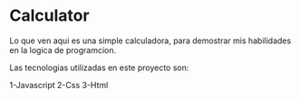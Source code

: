 # Calculator

Lo que ven aqui es una simple calculadora, para demostrar mis habilidades en la logica de programcion.

Las tecnologias utilizadas en este proyecto son:

1-Javascript
2-Css
3-Html
